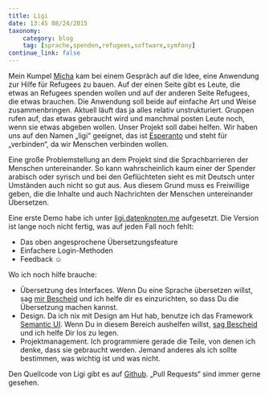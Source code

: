 ```yaml
---
title: Ligi
date: 13:45 08/24/2015
taxonomy:
    category: blog
    tag: [sprache,spenden,refugees,software,symfony]
continue_link: false
---
```


Mein Kumpel [Micha](https://micha.stoecker.me/) kam bei einem Gespräch auf die Idee, eine Anwendung zur Hilfe für Refugees zu bauen. Auf der einen Seite gibt es Leute, die etwas an Refugees spenden wollen und auf der anderen Seite Refugees, die etwas brauchen. Die Anwendung soll beide auf einfache Art und Weise zusammenbringen. Aktuell läuft das ja alles relativ unstrukturiert. Gruppen rufen auf, das etwas gebraucht wird und manchmal posten Leute noch, wenn sie etwas abgeben wollen. Unser Projekt soll dabei helfen. Wir haben uns auf den Namen „ligi“ geeignet, das ist [Esperanto](https://de.wikipedia.org/wiki/Esperanto) und steht für „verbinden“, da wir Menschen verbinden wollen.

Eine große Problemstellung an dem Projekt sind die Sprachbarrieren der Menschen untereinander. So kann wahrscheinlich kaum einer der Spender arabisch oder syrisch und bei den Geflüchteten sieht es mit Deutsch unter Umständen auch nicht so gut aus. Aus diesem Grund muss es Freiwillige geben, die die Inhalte und auch Nachrichten der Menschen untereinander Übersetzen.

Eine erste Demo habe ich unter [ligi.datenknoten.me](https://ligi.datenknoten.me) aufgesetzt. Die Version ist lange noch nicht fertig, was auf jeden Fall noch fehlt:

  - Das oben angesprochene Übersetzungsfeature
  - Einfachere Login-Methoden
  - Feedback ☺
  
Wo ich noch hilfe brauche:

  - Übersetzung des Interfaces. Wenn Du eine Sprache übersetzen willst, sag [mir Bescheid](/uebermich) und ich helfe dir es einzurichten, so dass Du die Übersetzung machen kannst. 
  - Design. Da ich nix mit Design am Hut hab, benutze ich das Framework [Semantic UI](http://semantic-ui.com). Wenn Du in diesem Bereich aushelfen willst, [sag Bescheid](/uebermich) und ich helfe Dir los zu legen.
  - Projektmanagement. Ich programmiere gerade die Teile, von denen ich denke, dass sie gebraucht werden. Jemand anderes als ich sollte bestimmen, was wichtig ist und was nicht.
  
Den Quellcode von Ligi gibt es auf [Github](https://github.com/datenknoten/ligi/). „Pull Requests“ sind immer gerne gesehen.
